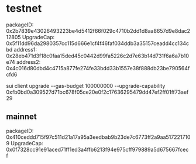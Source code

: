 # testnet
packageID: 0x2b7839e43026493223be4d5412f66f029c4710b2dd1d8aa8657d9e8dac212805
UpgradeCap: 0x5f11dd96da2980357cc115d666e1cf4f46faf034ddb3a35157ceadd4cc134cbd
address1:  0x28eb471d3f18c0faa15ded45c0442d99fa5226c2d7e63b14d731f6a6a7b10e74
address2:  0x4c016d80dbd4c4715a877fe274fe33bdd33b1557e38f888db23be790564fcfd6

sui client upgrade --gas-budget 100000000 --upgrade-capability 0xfb0bd0a309527d71bc678f05ce20e0f2c17636295479dd47ef2ff01ff73aef29

## mainnet 
packageID: 0x410ceddd715f97c511d21a17a95a3eedbab9b23de7c6773ff2a9aa5172217109
UpgradeCap: 0x0f7328cc91e91aced71ff1ed3a4ffb6213f94e975cff979889a5d675667fcecf

